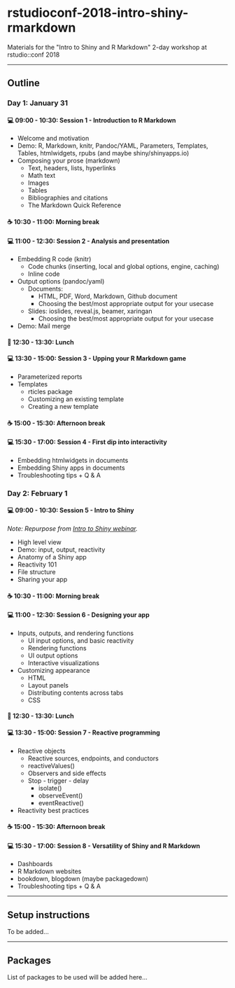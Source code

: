 # rstudioconf-2018-intro-shiny-rmarkdown

Materials for the "Intro to Shiny and R Markdown" 2-day workshop at rstudio::conf 2018

---

## Outline

### Day 1: January 31

#### :computer: 09:00 - 10:30: Session 1 - Introduction to R Markdown
  - Welcome and motivation
  - Demo: R, Markdown, knitr, Pandoc/YAML, Parameters, Templates, Tables, htmlwidgets, rpubs (and maybe shiny/shinyapps.io)
  - Composing your prose (markdown)
    - Text, headers, lists, hyperlinks
    - Math text
    - Images
    - Tables
    - Bibliographies and citations
    - The Markdown Quick Reference

#### :coffee: 10:30 - 11:00: Morning break

#### :computer: 11:00 - 12:30: Session 2 - Analysis and presentation
  - Embedding R code (knitr)
    - Code chunks (inserting, local and global options, engine, caching)
    - Inline code
  - Output options (pandoc/yaml) 
    - Documents: 
      - HTML, PDF, Word, Markdown, Github document
      - Choosing the best/most appropriate output for your usecase
    - Slides: ioslides, reveal.js, beamer, xaringan
      - Choosing the best/most appropriate output for your usecase
  - Demo: Mail merge
  
#### :fork_and_knife: 12:30 - 13:30: Lunch

#### :computer: 13:30 - 15:00: Session 3 - Upping your R Markdown game
  - Parameterized reports
  - Templates
      - rticles package
      - Customizing an existing template
      - Creating a new template

#### :coffee: 15:00 - 15:30: Afternoon break

#### :computer: 15:30 - 17:00: Session 4 - First dip into interactivity
  - Embedding htmlwidgets in documents
  - Embedding Shiny apps in documents
  - Troubleshooting tips + Q & A

### Day 2: February 1

#### :computer: 09:00 - 10:30: Session 5 - Intro to Shiny

*Note: Repurpose from [Intro to Shiny webinar](https://www.rstudio.com/resources/webinars/introduction-to-shiny/).*

  - High level view 
  - Demo: input, output, reactivity
  - Anatomy of a Shiny app 
  - Reactivity 101
  - File structure
  - Sharing your app
  
#### :coffee: 10:30 - 11:00: Morning break

#### :computer: 11:00 - 12:30: Session 6 - Designing your app
  - Inputs, outputs, and rendering functions
    - UI input options, and basic reactivity
    - Rendering functions
    - UI output options
    - Interactive visualizations
  - Customizing appearance
    - HTML 
    - Layout panels
    - Distributing contents across tabs
    - CSS

#### :fork_and_knife: 12:30 - 13:30: Lunch

#### :computer: 13:30 - 15:00: Session 7 - Reactive programming
  - Reactive objects
	  - Reactive sources, endpoints, and conductors
	  - reactiveValues()
	  - Observers and side effects
	- Stop - trigger - delay
	  - isolate() 
	  - observeEvent()
	  - eventReactive()
  - Reactivity best practices

#### :coffee: 15:00 - 15:30: Afternoon break

#### :computer: 15:30 - 17:00: Session 8 - Versatility of Shiny and R Markdown
  - Dashboards
  - R Markdown websites
  - bookdown, blogdown (maybe packagedown)
  - Troubleshooting tips + Q & A

---

## Setup instructions

To be added...

---

## Packages

List of packages to be used will be added here...

